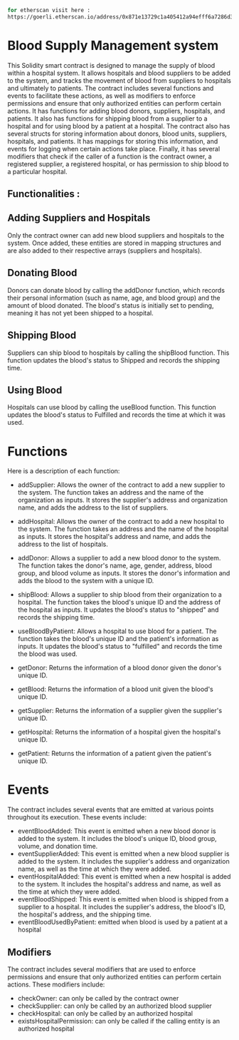 ```bash 
for etherscan visit here : 
https://goerli.etherscan.io/address/0x871e13729c1a405412a94efff6a7286d395793d0
```
# Blood Supply Management system

This Solidity smart contract is designed to manage the supply of blood within a hospital system. It allows hospitals and blood suppliers to be added to the system, and tracks the movement of blood from suppliers to hospitals and ultimately to patients. The contract includes several functions and events to facilitate these actions, as well as modifiers to enforce permissions and ensure that only authorized entities can perform certain actions.
It has functions for adding blood donors, suppliers, hospitals, and patients. It also has functions for shipping blood from a supplier to a hospital and for using blood by a patient at a hospital.
The contract also has several structs for storing information about donors, blood units, suppliers, hospitals, and patients. It has mappings for storing this information, and events for logging when certain actions take place. Finally, it has several modifiers that check if the caller of a function is the contract owner, a registered supplier, a registered hospital, or has permission to ship blood to a particular hospital.

 ## Functionalities :

 ## Adding Suppliers and Hospitals 
 Only the contract owner can add new blood suppliers and hospitals to the system. Once added, these entities are stored in mapping structures and are also added to their respective arrays (suppliers and hospitals).
 
 ## Donating Blood 
 Donors can donate blood by calling the addDonor function, which records their personal information (such as name, age, and blood group) and the amount of blood donated. The blood's status is initially set to pending, meaning it has not yet been shipped to a hospital. 

 ## Shipping Blood
 Suppliers can ship blood to hospitals by calling the shipBlood function. This function updates the blood's status to Shipped and records the shipping time.
 
 ## Using Blood
 Hospitals can use blood by calling the useBlood function. This function updates the blood's status to Fulfilled and records the time at which it was used. 


# Functions 
Here is a description of each function:

- addSupplier: Allows the owner of the contract to add a new supplier to the system. The function takes an address and the name of the organization as inputs. It stores the supplier's address and organization name, and adds the address to the list of suppliers.

- addHospital: Allows the owner of the contract to add a new hospital to the system. The function takes an address and the name of the hospital as inputs. It stores the hospital's address and name, and adds the address to the list of hospitals.

- addDonor: Allows a supplier to add a new blood donor to the system. The function takes the donor's name, age, gender, address, blood group, and blood volume as inputs. It stores the donor's information and adds the blood to the system with a unique ID.

- shipBlood: Allows a supplier to ship blood from their organization to a hospital. The function takes the blood's unique ID and the address of the hospital as inputs. It updates the blood's status to "shipped" and records the shipping time.

- useBloodByPatient: Allows a hospital to use blood for a patient. The function takes the blood's unique ID and the patient's    information as inputs. It updates the blood's status to "fulfilled" and records the time the blood was used.

- getDonor: Returns the information of a blood donor given the donor's unique ID.

- getBlood: Returns the information of a blood unit given the blood's unique ID.

- getSupplier: Returns the information of a supplier given the supplier's unique ID.

- getHospital: Returns the information of a hospital given the hospital's unique ID.

- getPatient: Returns the information of a patient given the patient's unique ID.



 # Events 
 The contract includes several events that are emitted at various points throughout its execution. These events include: 
- eventBloodAdded: This event is emitted when a new blood donor is added to the system. 
  It includes the blood's unique ID, blood group, volume, and donation time.
- eventSupplierAdded: This event is emitted when a new blood supplier is added to the system. 
  It includes the supplier's address and organization name, as well as the time at which they were added.
- eventHospitalAdded: This event is emitted when a new hospital is added to the system. 
 It includes the hospital's address and name, as well as the time at which they were added.
- eventBloodShipped: This event is emitted when blood is shipped from a supplier to a hospital. 
  It includes the supplier's address, the blood's ID, the hospital's address, and the shipping time.
- eventBloodUsedByPatient: emitted when blood is used by a patient at a hospital

## Modifiers
The contract includes several modifiers that are used to enforce permissions and ensure that only authorized entities can perform certain actions. These modifiers include:

- checkOwner: can only be called by the contract owner
- checkSupplier: can only be called by an authorized blood supplier
- checkHospital: can only be called by an authorized hospital
- existsHospitalPermission: can only be called if the calling entity is an authorized hospital